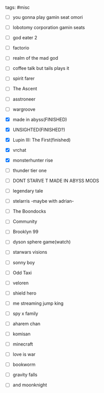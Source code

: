 tags: #misc


- [ ] you gonna play gamin seat omori
- [ ] lobotomy corporation gamin seats
- [ ] god eater 2
- [ ] factorio
- [ ] realm of the mad god
- [ ] coffee talk but tails plays it
- [ ] spirit farer
- [ ] The Ascent
- [ ] asstroneer
- [ ] wargroove
- [x] made in abyss(FINISHED)
- [x] UNSIGHTED(FINISHED?)
- [x] Lupin III: The First(finished)
- [x] vrchat
- [x] monsterhunter rise
- [ ] thunder tier one
- [ ] DONT STARVE T MADE IN ABYSS MODS
- [ ] legendary tale
- [ ] stelarris -maybe with adrian-
- [ ] The Boondocks
- [ ] Community
- [ ] Brooklyn 99
- [ ] dyson sphere game(watch)
- [ ] starwars visions
- [ ] sonny boy
- [ ] Odd Taxi
- [ ] veloren
- [ ] shield hero
- [ ] me streaming jump king
- [ ] spy x family
- [ ] aharem chan
- [ ] komisan
- [ ] minecraft
- [ ] love is war
- [ ] bookworm
- [ ] gravity falls
- [ ] and moonknight




